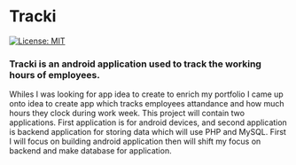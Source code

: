 # Tracki
[![License: MIT](https://img.shields.io/badge/License-MIT-yellow.svg)](https://opensource.org/licenses/MIT)

### Tracki is an android application used to track the working hours of employees.

Whiles I was looking for app idea to create to enrich my portfolio I came up onto idea to create app which tracks employees attandance and how much hours they clock during work week. This project will contain two applications. First application is for android devices, and second application is backend application for storing data which will use PHP and MySQL. First I will focus on building android application then will shift my focus on backend and make database for application.
